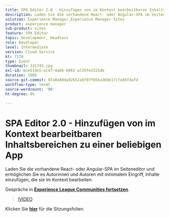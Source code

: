```yaml
---
title: SPA Editor 2.0 - Hinzufügen von im Kontext bearbeitbaren Inhaltsbereichen zu einer beliebigen App
description: Laden Sie die vorhandene React- oder Angular-SPA im Seiteneditor und ermöglichen Sie es Autorinnen und Autoren mit minimalem Eingriff, Inhalte einzufügen, die sie im Kontext bearbeiten. Diese Sitzung wurde im Rahmen des Adobe Developers Live-Inhaltsereignisses durchgeführt.
solution: Experience Manager,Experience Manager Sites
product: experience manager
sub-product: sites
feature: SPA Editor
topic: Development, Headless
role: Developer
level: Intermediate
version: Cloud Service
kt: 7178
type: Event
thumbnail: 331743.jpg
exl-id: 6ce514e5-ec47-4a86-b062-a729fe15254b
duration: 1903
source-git-commit: 07a0a88da92652a6f07f65ba369e17cfe85fdafd
workflow-type: tm+mt
source-wordcount: '96'
ht-degree: 0%

---
```


# SPA Editor 2.0 - Hinzufügen von im Kontext bearbeitbaren Inhaltsbereichen zu einer beliebigen App

Laden Sie die vorhandene React- oder Angular-SPA im Seiteneditor und ermöglichen Sie es Autorinnen und Autoren mit minimalem Eingriff, Inhalte einzufügen, die sie im Kontext bearbeiten.

Gespräche in **[Experience League Communities fortsetzen](https://adobe.ly/36Yd3v6)**.

>[!VIDEO](https://video.tv.adobe.com/v/331743/?quality=12&learn=on&hidetitle=true)

Klicken Sie **[hier](/help/adobe-developers-live/assets/spa-editor-2-0.pdf)** für die Sitzungsfolien.
